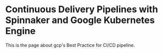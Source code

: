 <H1>Continuous Delivery Pipelines with Spinnaker and Google Kubernetes Engine</H1>

This is the page about gcp's Best Practice for CI/CD pipeline.
